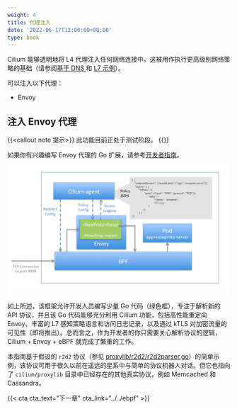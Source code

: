 ```yaml
---
weight: 4
title: 代理注入
date: '2022-06-17T12:00:00+08:00'
type: book
---
```


Cilium 能够透明地将 L4 代理注入任何网络连接中。这被用作执行更高级别网络策略的基础（请参阅[基于 DNS ](https://docs.cilium.io/en/stable/policy/language/#dns-based)和 [L7 示例](https://docs.cilium.io/en/stable/policy/language/#l7-policy)）。

可以注入以下代理：

- Envoy

## 注入 Envoy 代理

{{<callout note 提示>}}
此功能目前正处于测试阶段。
{{</callout>}}

如果你有兴趣编写 Envoy 代理的 Go 扩展，请参考[开发者指南](https://docs.cilium.io/en/stable/concepts/security/proxy/envoy/)。

![Envoy 代理注入示意图](images/proxylib_logical_flow.png "Envoy 代理注入示意图")

如上所述，该框架允许开发人员编写少量 Go 代码（绿色框），专注于解析新的 API 协议，并且该 Go 代码能够充分利用 Cilium 功能，包括高性能重定向 Envoy、丰富的 L7 感知策略语言和访问日志记录，以及通过 kTLS 对加密流量的可见性（即将推出）。总而言之，作为开发者的你只需要关心解析协议的逻辑，Cilium + Envoy + eBPF 就完成了繁重的工作。

本指南基于假设的 `r2d2` 协议（参见 [proxylib/r2d2/r2d2parser.go](https://github.com/cilium/cilium/blob/master/proxylib/r2d2/r2d2parser.go)）的简单示例，该协议可用于很久以前在遥远的星系中与简单的协议机器人对话。但它也指向了 `cilium/proxylib` 目录中已经存在的其他真实协议，例如 Memcached 和 Cassandra。

{{< cta cta_text="下一章" cta_link="../../ebpf" >}}

